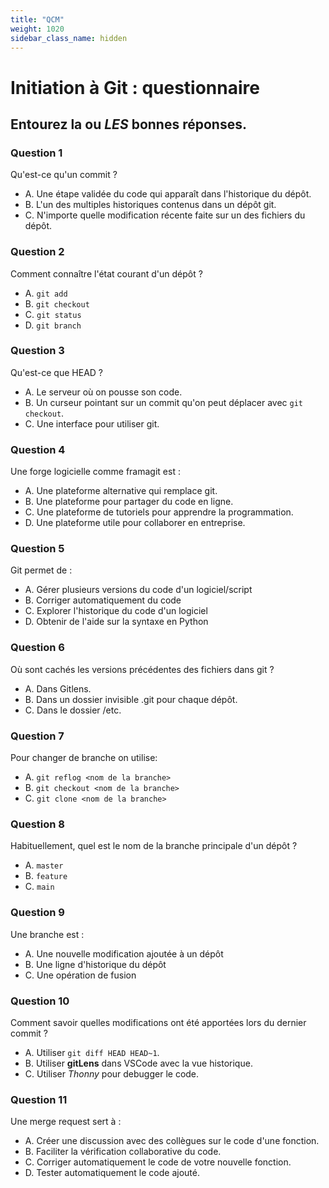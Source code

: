```yaml
---
title: "QCM"
weight: 1020
sidebar_class_name: hidden
---
```


# Initiation à Git : questionnaire

## Entourez la ou _LES_ bonnes réponses.

### Question 1

Qu'est-ce qu'un commit ?

- A. Une étape validée du code qui apparaît dans l'historique du dépôt.
- B. L'un des multiples historiques contenus dans un dépôt git.
- C. N'importe quelle modification récente faite sur un des fichiers du dépôt.

### Question 2

Comment connaître l'état courant d'un dépôt ?

- A. `git add`
- B. `git checkout`
- C. `git status`
- D. `git branch`

### Question 3

Qu'est-ce que HEAD ?

- A. Le serveur où on pousse son code.
- B. Un curseur pointant sur un commit qu'on peut déplacer avec `git checkout`.
- C. Une interface pour utiliser git.

### Question 4

Une forge logicielle comme framagit est :

- A. Une plateforme alternative qui remplace git.
- B. Une plateforme pour partager du code en ligne.
- C. Une plateforme de tutoriels pour apprendre la programmation.
- D. Une plateforme utile pour collaborer en entreprise.

### Question 5

Git permet de :

- A. Gérer plusieurs versions du code d'un logiciel/script
- B. Corriger automatiquement du code
- C. Explorer l'historique du code d'un logiciel
- D. Obtenir de l'aide sur la syntaxe en Python

### Question 6

Où sont cachés les versions précédentes des fichiers dans git ?

- A. Dans Gitlens.
- B. Dans un dossier invisible .git pour chaque dépôt.
- C. Dans le dossier /etc.

### Question 7

Pour changer de branche on utilise:

- A. `git reflog <nom de la branche>`
- B. `git checkout <nom de la branche>`
- C. `git clone <nom de la branche>`

### Question 8

Habituellement, quel est le nom de la branche principale d'un dépôt ?

- A. `master`
- B. `feature`
- C. `main`

### Question 9

Une branche est :

- A. Une nouvelle modification ajoutée à un dépôt
- B. Une ligne d'historique du dépôt
- C. Une opération de fusion

### Question 10

Comment savoir quelles modifications ont été apportées lors du dernier commit ?

- A. Utiliser `git diff HEAD HEAD~1`.
- B. Utiliser **gitLens** dans VSCode avec la vue historique.
- C. Utiliser _Thonny_ pour debugger le code.

### Question 11

Une merge request sert à :

- A. Créer une discussion avec des collègues sur le code d'une fonction.
- B. Faciliter la vérification collaborative du code.
- C. Corriger automatiquement le code de votre nouvelle fonction.
- D. Tester automatiquement le code ajouté.
